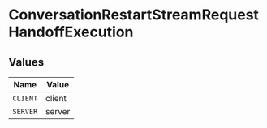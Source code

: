 # ConversationRestartStreamRequestHandoffExecution


## Values

| Name     | Value    |
| -------- | -------- |
| `CLIENT` | client   |
| `SERVER` | server   |